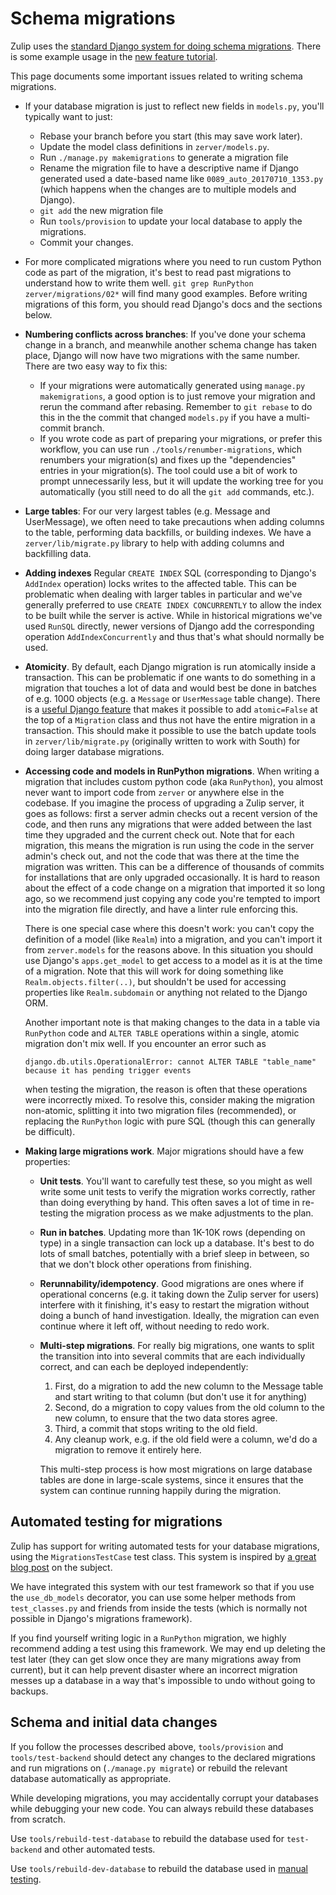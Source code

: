 # Schema migrations

Zulip uses the [standard Django system for doing schema
migrations](https://docs.djangoproject.com/en/1.10/topics/migrations/).
There is some example usage in the [new feature
tutorial](../tutorials/new-feature-tutorial.md).

This page documents some important issues related to writing schema
migrations.

- If your database migration is just to reflect new fields in
  `models.py`, you'll typically want to just:
  - Rebase your branch before you start (this may save work later).
  - Update the model class definitions in `zerver/models.py`.
  - Run `./manage.py makemigrations` to generate a migration file
  - Rename the migration file to have a descriptive name if Django
    generated used a date-based name like `0089_auto_20170710_1353.py`
    (which happens when the changes are to multiple models and Django).
  - `git add` the new migration file
  - Run `tools/provision` to update your local database to apply the
    migrations.
  - Commit your changes.
- For more complicated migrations where you need to run custom Python
  code as part of the migration, it's best to read past migrations to
  understand how to write them well.
  `git grep RunPython zerver/migrations/02*` will find many good
  examples. Before writing migrations of this form, you should read
  Django's docs and the sections below.
- **Numbering conflicts across branches**: If you've done your schema
  change in a branch, and meanwhile another schema change has taken
  place, Django will now have two migrations with the same
  number. There are two easy way to fix this:
  - If your migrations were automatically generated using
    `manage.py makemigrations`, a good option is to just remove your
    migration and rerun the command after rebasing. Remember to
    `git rebase` to do this in the the commit that changed `models.py`
    if you have a multi-commit branch.
  - If you wrote code as part of preparing your migrations, or prefer
    this workflow, you can use run `./tools/renumber-migrations`,
    which renumbers your migration(s) and fixes up the "dependencies"
    entries in your migration(s). The tool could use a bit of work to
    prompt unnecessarily less, but it will update the working tree for
    you automatically (you still need to do all the `git add`
    commands, etc.).
- **Large tables**: For our very largest tables (e.g. Message and
  UserMessage), we often need to take precautions when adding columns
  to the table, performing data backfills, or building indexes. We
  have a `zerver/lib/migrate.py` library to help with adding columns
  and backfilling data.
- **Adding indexes** Regular `CREATE INDEX` SQL (corresponding to Django's
  `AddIndex` operation) locks writes to the affected table. This can be
  problematic when dealing with larger tables in particular and we've
  generally preferred to use `CREATE INDEX CONCURRENTLY` to allow the index
  to be built while the server is active. While in historical migrations
  we've used `RunSQL` directly, newer versions of Django add the corresponding
  operation `AddIndexConcurrently` and thus that's what should normally be used.
- **Atomicity**. By default, each Django migration is run atomically
  inside a transaction. This can be problematic if one wants to do
  something in a migration that touches a lot of data and would best
  be done in batches of e.g. 1000 objects (e.g. a `Message` or
  `UserMessage` table change). There is a [useful Django
  feature][migrations-non-atomic] that makes it possible to add
  `atomic=False` at the top of a `Migration` class and thus not have
  the entire migration in a transaction. This should make it possible
  to use the batch update tools in `zerver/lib/migrate.py` (originally
  written to work with South) for doing larger database migrations.

- **Accessing code and models in RunPython migrations**. When writing
  a migration that includes custom python code (aka `RunPython`), you
  almost never want to import code from `zerver` or anywhere else in
  the codebase. If you imagine the process of upgrading a Zulip
  server, it goes as follows: first a server admin checks out a recent
  version of the code, and then runs any migrations that were added
  between the last time they upgraded and the current check out. Note
  that for each migration, this means the migration is run using the
  code in the server admin's check out, and not the code that was there at the
  time the migration was written. This can be a difference of
  thousands of commits for installations that are only upgraded
  occasionally. It is hard to reason about the effect of a code change
  on a migration that imported it so long ago, so we recommend just
  copying any code you're tempted to import into the migration file
  directly, and have a linter rule enforcing this.

  There is one special case where this doesn't work: you can't copy
  the definition of a model (like `Realm`) into a migration, and you
  can't import it from `zerver.models` for the reasons above. In this
  situation you should use Django's `apps.get_model` to get access to
  a model as it is at the time of a migration. Note that this will
  work for doing something like `Realm.objects.filter(..)`, but
  shouldn't be used for accessing properties like `Realm.subdomain` or
  anything not related to the Django ORM.

  Another important note is that making changes to the data in a table
  via `RunPython` code and `ALTER TABLE` operations within a single,
  atomic migration don't mix well. If you encounter an error such as
  ```text
  django.db.utils.OperationalError: cannot ALTER TABLE "table_name" because it has pending trigger events
  ```
  when testing the migration, the reason is often that these operations
  were incorrectly mixed. To resolve this, consider making the migration
  non-atomic, splitting it into two migration files (recommended), or replacing the
  `RunPython` logic with pure SQL (though this can generally be difficult).

- **Making large migrations work**. Major migrations should have a
few properties:

  - **Unit tests**. You'll want to carefully test these, so you might
    as well write some unit tests to verify the migration works
    correctly, rather than doing everything by hand. This often saves
    a lot of time in re-testing the migration process as we make
    adjustments to the plan.
  - **Run in batches**. Updating more than 1K-10K rows (depending on
    type) in a single transaction can lock up a database. It's best
    to do lots of small batches, potentially with a brief sleep in
    between, so that we don't block other operations from finishing.
  - **Rerunnability/idempotency**. Good migrations are ones where if
    operational concerns (e.g. it taking down the Zulip server for
    users) interfere with it finishing, it's easy to restart the
    migration without doing a bunch of hand investigation. Ideally,
    the migration can even continue where it left off, without needing
    to redo work.
  - **Multi-step migrations**. For really big migrations, one wants
  to split the transition into into several commits that are each
  individually correct, and can each be deployed independently:

    1. First, do a migration to add the new column to the Message table
      and start writing to that column (but don't use it for anything)
    2. Second, do a migration to copy values from the old column to
    the new column, to ensure that the two data stores agree.
    3. Third, a commit that stops writing to the old field.
    4. Any cleanup work, e.g. if the old field were a column, we'd do
       a migration to remove it entirely here.

    This multi-step process is how most migrations on large database
    tables are done in large-scale systems, since it ensures that the
    system can continue running happily during the migration.

## Automated testing for migrations

Zulip has support for writing automated tests for your database
migrations, using the `MigrationsTestCase` test class. This system is
inspired by [a great blog post][django-migration-test-blog-post] on
the subject.

We have integrated this system with our test framework so that if you
use the `use_db_models` decorator, you can use some helper methods
from `test_classes.py` and friends from inside the tests (which is
normally not possible in Django's migrations framework).

If you find yourself writing logic in a `RunPython` migration, we
highly recommend adding a test using this framework. We may end up
deleting the test later (they can get slow once they are many
migrations away from current), but it can help prevent disaster where
an incorrect migration messes up a database in a way that's impossible
to undo without going to backups.

[django-migration-test-blog-post]: https://www.caktusgroup.com/blog/2016/02/02/writing-unit-tests-django-migrations/
[migrations-non-atomic]: https://docs.djangoproject.com/en/1.10/howto/writing-migrations/#non-atomic-migrations

## Schema and initial data changes

If you follow the processes described above, `tools/provision` and
`tools/test-backend` should detect any changes to the declared
migrations and run migrations on (`./manage.py migrate`) or rebuild
the relevant database automatically as appropriate.

While developing migrations, you may accidentally corrupt
your databases while debugging your new code.
You can always rebuild these databases from scratch.

Use `tools/rebuild-test-database` to rebuild the database
used for `test-backend` and other automated tests.

Use `tools/rebuild-dev-database` to rebuild the database
used in [manual testing](../development/using.md).

